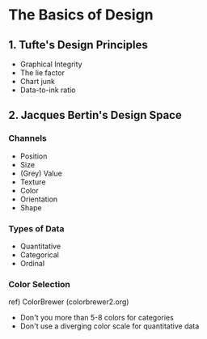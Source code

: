 # The Basics of Design
## 1. Tufte's Design Principles
- Graphical Integrity
- The lie factor
- Chart junk
- Data-to-ink ratio
## 2. Jacques Bertin's Design Space
### Channels
- Position
- Size
- (Grey) Value
- Texture
- Color
- Orientation
- Shape
### Types of Data
- Quantitative
- Categorical
- Ordinal
### Color Selection
ref) ColorBrewer (colorbrewer2.org)
- Don't you more than 5-8 colors for categories
- Don't use a diverging color scale for quantitative data
